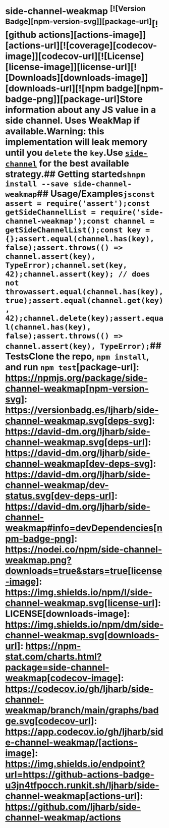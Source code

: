 # side-channel-weakmap <sup>[![Version Badge][npm-version-svg]][package-url]</sup>[![github actions][actions-image]][actions-url][![coverage][codecov-image]][codecov-url][![License][license-image]][license-url][![Downloads][downloads-image]][downloads-url][![npm badge][npm-badge-png]][package-url]Store information about any JS value in a side channel. Uses WeakMap if available.Warning: this implementation will leak memory until you `delete` the `key`.Use [`side-channel`](https://npmjs.com/side-channel) for the best available strategy.## Getting started```shnpm install --save side-channel-weakmap```## Usage/Examples```jsconst assert = require('assert');const getSideChannelList = require('side-channel-weakmap');const channel = getSideChannelList();const key = {};assert.equal(channel.has(key), false);assert.throws(() => channel.assert(key), TypeError);channel.set(key, 42);channel.assert(key); // does not throwassert.equal(channel.has(key), true);assert.equal(channel.get(key), 42);channel.delete(key);assert.equal(channel.has(key), false);assert.throws(() => channel.assert(key), TypeError);```## TestsClone the repo, `npm install`, and run `npm test`[package-url]: https://npmjs.org/package/side-channel-weakmap[npm-version-svg]: https://versionbadg.es/ljharb/side-channel-weakmap.svg[deps-svg]: https://david-dm.org/ljharb/side-channel-weakmap.svg[deps-url]: https://david-dm.org/ljharb/side-channel-weakmap[dev-deps-svg]: https://david-dm.org/ljharb/side-channel-weakmap/dev-status.svg[dev-deps-url]: https://david-dm.org/ljharb/side-channel-weakmap#info=devDependencies[npm-badge-png]: https://nodei.co/npm/side-channel-weakmap.png?downloads=true&stars=true[license-image]: https://img.shields.io/npm/l/side-channel-weakmap.svg[license-url]: LICENSE[downloads-image]: https://img.shields.io/npm/dm/side-channel-weakmap.svg[downloads-url]: https://npm-stat.com/charts.html?package=side-channel-weakmap[codecov-image]: https://codecov.io/gh/ljharb/side-channel-weakmap/branch/main/graphs/badge.svg[codecov-url]: https://app.codecov.io/gh/ljharb/side-channel-weakmap/[actions-image]: https://img.shields.io/endpoint?url=https://github-actions-badge-u3jn4tfpocch.runkit.sh/ljharb/side-channel-weakmap[actions-url]: https://github.com/ljharb/side-channel-weakmap/actions